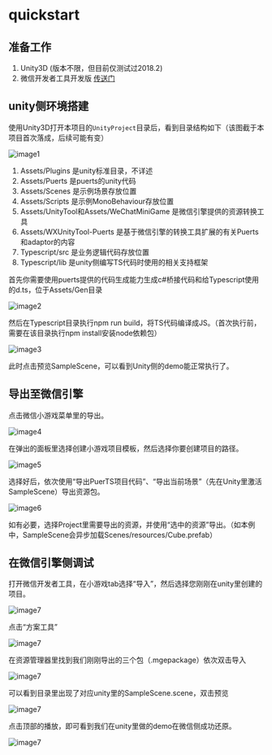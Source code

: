 # quickstart

## 准备工作
1. Unity3D (版本不限，但目前仅测试过2018.2)
2. 微信开发者工具开发版
[传送门](https://developers.weixin.qq.com/miniprogram/dev/devtools/nightly.html)

## unity侧环境搭建
使用Unity3D打开本项目的`UnityProject`目录后，看到目录结构如下（该图截于本项目首次落成，后续可能有变）

![image1](./doc/image1.png)

1. Assets/Plugins 是unity标准目录，不详述
2. Assets/Puerts 是puerts的unity代码
3. Assets/Scenes 是示例场景存放位置
4. Assets/Scripts 是示例MonoBehaviour存放位置
5. Assets/UnityTool和Assets/WeChatMiniGame 是微信引擎提供的资源转换工具
6. Assets/WXUnityTool-Puerts 是基于微信引擎的转换工具扩展的有关Puerts和adaptor的内容
7. Typescript/src 是业务逻辑代码存放位置
8. Typescript/lib 是unity侧编写TS代码时使用的相关支持框架

首先你需要使用puerts提供的代码生成能力生成c#桥接代码和给Typescript使用的d.ts，位于Assets/Gen目录

![image2](./doc/image2.png)

然后在Typescript目录执行npm run build，将TS代码编译成JS。（首次执行前，需要在该目录执行npm install安装node依赖包）

![image3](./doc/image3.png)

此时点击预览SampleScene，可以看到Unity侧的demo能正常执行了。

## 导出至微信引擎
点击微信小游戏菜单里的导出。

![image4](./doc/image4.png)

在弹出的面板里选择创建小游戏项目模板，然后选择你要创建项目的路径。

![image5](./doc/image5.png)

选择好后，依次使用“导出PuerTS项目代码”、“导出当前场景”（先在Unity里激活SampleScene）导出资源包。

![image6](./doc/image6.png)

如有必要，选择Project里需要导出的资源，并使用“选中的资源”导出。（如本例中，SampleScene会异步加载Scenes/resources/Cube.prefab）

## 在微信引擎侧调试
打开微信开发者工具，在小游戏tab选择“导入”，然后选择您刚刚在unity里创建的项目。

![image7](./doc/image7.png)

点击“方案工具”

![image7](./doc/image8.png)

在资源管理器里找到我们刚刚导出的三个包（.mgepackage）依次双击导入

![image7](./doc/image9.png)

可以看到目录里出现了对应unity里的SampleScene.scene，双击预览

![image7](./doc/image10.png)

点击顶部的播放，即可看到我们在unity里做的demo在微信侧成功还原。

![image7](./doc/image11.png)



